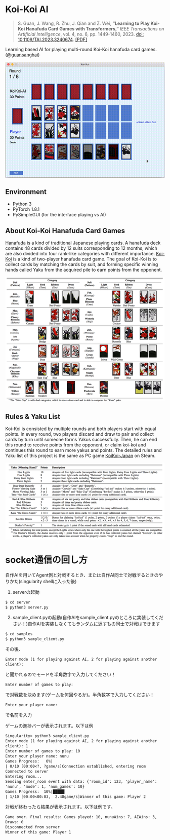 # Koi-Koi AI

>S. Guan, J. Wang, R. Zhu, J. Qian and Z. Wei, **“Learning to Play Koi-Koi Hanafuda Card Games with Transformers,”** *IEEE Transactions on Artificial Intelligence*, vol. 4, no. 6, pp. 1449-1460, 2023. [doi: 10.1109/TAI.2023.3240674](https://ieeexplore.ieee.org/document/10032777). [\[PDF\]](https://github.com/guansanghai/KoiKoi-AI/raw/main/TAI.2023.3240674.pdf)

Learning based AI for playing multi-round Koi-Koi hanafuda card games. ([@guansanghai](https://github.com/guansanghai))

![Play Interface](/markdown/Kapture.gif)

## Environment

* Python 3
* PyTorch 1.8.1
* PySimpleGUI (for the interface playing vs AI)

## About Koi-Koi Hanafuda Card Games

[Hanafuda](https://en.wikipedia.org/wiki/Hanafuda) is a kind of traditional Japanese playing cards. A hanafuda deck contains 48 cards divided by 12 suits corresponding to 12 months, which are also divided into four rank-like categories with different importance. [Koi-Koi](https://en.wikipedia.org/wiki/Koi-Koi) is a kind of two-player hanafuda card game. The goal of Koi-Koi is to collect cards by matching the cards by suit, and forming specific winning hands called Yaku from the acquired pile to earn points from the opponent.

![Hanafuda Deck](/markdown/koikoi_deck.png)

## Rules & Yaku List

Koi-Koi is consisted by multiple rounds and both players start with equal points. In every round, two players discard and draw to pair and collect cards by turn until someone forms Yakus successfully. Then, he can end this round to receive points from the opponent, or claim koi-koi and continues this round to earn more yakus and points. The detailed rules and Yaku list of this project is the same as PC game [KoiKoi-Japan](https://store.steampowered.com/app/364930/KoiKoi_Japan_Hanafuda_playing_cards/) on Steam.

![Yaku List](/markdown/koikoi_yaku.png)

# socket通信の回し方

自作AIを用いてAgent側と対戦するとき、または自作AI同士で対戦するときのやりかた(singularity shellに入った後)

1. serverの起動

```
$ cd server
$ python3 server.py
```

2. sample_client.pyの起動(自作AIをsample_client.pyのところに実装してください！)自作AIを実装しなくてもランダムに返すもの同士で対戦はできます

```
$ cd samples
$ python3 sample_client.py
```

その後、
```
Enter mode (1 for playing against AI, 2 for playing against another client): 
```
と聞かれるのでモードを半角数字で入力してください！

```
Enter number of games to play: 
```
で対戦数を決めます(ゲームを何回やるか)。半角数字で入力してください！

```
Enter your player name: 
```
で名前を入力

ゲームの進捗バーが表示されます。以下は例
```
Singularity> python3 sample_client.py 
Enter mode (1 for playing against AI, 2 for playing against another client): 1
Enter number of games to play: 10
Enter your player name: nunu
Games Progress:   0%|                                                            | 0/10 [00:00<?, ?game/s]Connection established, entering room
Connected to server
Entering room...
Sending enter_room event with data: {'room_id': 123, 'player_name': 'nunu', 'mode': 1, 'num_games': 10}
Games Progress:  10%|█████▏                                              | 1/10 [00:00<00:03,  2.48game/s]Winner of this game: Player 2
```

対戦が終わったら結果が表示されます。以下は例です。
```
Game over. Final results: Games played: 10, nunuWins: 7, AIWins: 3, Draws: 0
Disconnected from server
Winner of this game: Player 1
```
